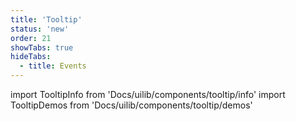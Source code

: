 ```yaml
---
title: 'Tooltip'
status: 'new'
order: 21
showTabs: true
hideTabs:
  - title: Events
---
```


import TooltipInfo from 'Docs/uilib/components/tooltip/info'
import TooltipDemos from 'Docs/uilib/components/tooltip/demos'

<TooltipInfo />
<TooltipDemos />
